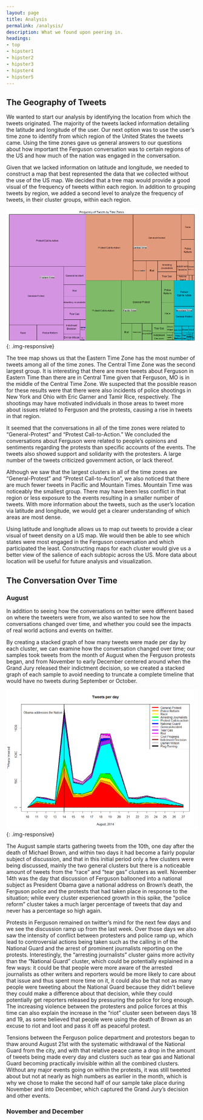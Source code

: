 ```yaml
---
layout: page
title: Analysis
permalink: /analysis/
description: What we found upon peering in.
headings:
- top
- hipster1
- hipster2
- hipster3
- hipster4
- hipster5
---
```


## The Geography of Tweets

We wanted to start our analysis by identifying the location from which the tweets originated. The majority of the tweets lacked information detailing the latitude and longitude of the user. Our next option was to use the user’s time zone to identify from which region of the United States the tweets came. Using the time zones gave us general answers to our questions about how important the Ferguson conversation was to certain regions of the US and how much of the nation was engaged in the conversation.

Given that we lacked information on latitude and longitude, we needed to construct a map that best represented the data that we collected without the use of the US map. We decided that a tree map would provide a good visual of the frequency of tweets within each region. In addition to grouping tweets by region, we added a second level to analyze the frequency of tweets, in their cluster groups, within each region.

![img](/assets/tweet_time_zone_tree_map.png){: .img-responsive}


The tree map shows us that the Eastern Time Zone has the most number of tweets among all of the time zones. The Central Time Zone was the second largest group. It is interesting that there are more tweets about Ferguson in Eastern Time than there are in Central Time given that Ferguson, MO is in the middle of the Central Time Zone. We suspected that the possible reason for these results were that there were also incidents of police shootings in New York and Ohio with Eric Garner and Tamir Rice, respectively. The shootings may have motivated individuals in those areas to tweet more about issues related to Ferguson and the protests, causing a rise in tweets in that region.

It seemed that the conversations in all of the time zones were related to “General-Protest” and “Protest Call-to-Action.” We concluded the conversations about Ferguson were related to people’s opinions and sentiments regarding the protests than specific accounts of the events. The tweets also showed support and solidarity with the protesters. A large number of the tweets criticized government action, or lack thereof.

Although we saw that the largest clusters in all of the time zones are “General-Protest” and “Protest Call-to-Action”, we also noticed that there are much fewer tweets in Pacific and Mountain Times. Mountain Time was noticeably the smallest group. There may have been less conflict in that region or less exposure to the events resulting in a smaller number of tweets. With more information about the tweets, such as the user’s location via latitude and longitude, we would get a clearer understanding of which areas are most dense.

Using latitude and longitude allows us to map out tweets to provide a clear visual of tweet density on a US map. We would then be able to see which states were most engaged in the Ferguson conversation and which participated the least. Constructing maps for each cluster would give us a better view of the salience of each subtopic across the US. More data about location will be useful for future analysis and visualization.

## The Conversation Over Time

### August

In addition to seeing how the conversations on twitter were different based on where the tweeters were from, we also wanted to see how the conversations changed over time, and whether you could see the impacts of real world actions and events on twitter.

By creating a stacked graph of how many tweets were made per day by each cluster, we can examine how the conversation changed over time; our samples took tweets from the month of August when the Ferguson protests began, and from November to early December centered around when the Grand Jury released their indictment decision, so we created a stacked graph of each sample to avoid needing to truncate a complete timeline that would have no tweets during September or October.

![img](/assets/august_tweets_stream_graph.png){: .img-responsive}

The August sample starts gathering tweets from the 10th, one day after the death of Michael Brown, and within two days it had become a fairly popular subject of discussion, and that in this initial period only a few clusters were being discussed, mainly the two general clusters but there is a noticeable amount of tweets from the “race” and “tear gas” clusters as well. November 14th was the day that discussion of Ferguson ballooned into a national subject as President Obama gave a national address on Brown’s death, the Ferguson police and the protests that had taken place in response to the situation; while every cluster experienced growth in this spike, the “police reform” cluster takes a much larger percentage of tweets that day and never has a percentage so high again.

Protests in Ferguson remained on twitter’s mind for the next few days and we see the discussion ramp up from the last week. Over those days we also saw the intensity of conflict between protesters and police ramp up, which lead to controversial actions being taken such as the calling in of the National Guard and the arrest of prominent journalists reporting on the protests.  Interestingly, the “arresting journalists” cluster gains more activity than the “National Guard” cluster, which could be potentially explained in a few ways: it could be that people were more aware of the arrested journalists as other writers and reporters would be more likely to care about that issue and thus spent more time on it, it could also be that not as many people were tweeting about the National Guard because they didn’t believe they could make a difference about that decision, while they could potentially get reporters released by pressuring the police for long enough. The increasing violence between the protesters and police forces at this time can also explain the increase in the “riot” cluster seen between days 18 and 19, as some believed that people were using the death of Brown as an excuse to riot and loot and pass it off as peaceful protest.

Tensions between the Ferguson police department and protestors began to thaw around August 21st with the systematic withdrawal of the National Guard from the city, and with that relative peace came a drop in the amount of tweets being made every day and clusters such as tear gas and National Guard becoming practically invisible within all the combined clusters.  Without any major events going on within the protests, it was still tweeted about but not at nearly as high numbers as earlier in the month, which is why we chose to make the second half of our sample take place during November and into December, which captured the Grand Jury’s decision and other events.

### November and December